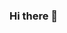 ### Hi there 👋

<!--
**Alan-Rodriguez98/Alan-Rodriguez98** is a ✨ _special_ ✨ repository because its `README.md` (this file) appears on your GitHub profile.

Here are some ideas to get you started:

🙍‍♂️ About me:

► 🗨️ Ask me about: PHP, HTML, CCS, Javascript, Codeigniter 4.
► 📧 How to contact me alandejesus98@hotmail.com.
► 🏫 I'm currently learning Git, SQL Server, C#, Python.
